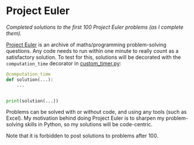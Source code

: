# Project Euler
*Completed solutions to the first 100 Project Euler problems (as I complete them).*

[Project Euler](https://projecteuler.net/) is an archive of maths/programming problem-solving questions. Any code needs to run within one minute to really count as a satisfactory solution. To test for this, solutions will be decorated with the `computation_time` decorator in [custom_timer.py](custom_timer.py):

```Python
@computation_time
def solution(...):
    ...


print(solution(...))
```

Problems can be solved with or without code, and using any tools (such as Excel). My motivation behind doing Project Euler is to sharpen my problem-solving skills in Python, so my solutions will be code-centric.

Note that it is forbidden to post solutions to problems after 100.
